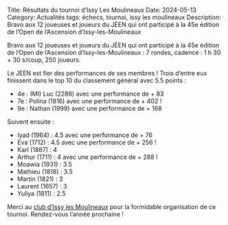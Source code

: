Title: Résultats du tournoi d’Issy Les Moulineaux
Date: 2024-05-13
Category: Actualités
tags: échecs, tournoi, issy les moulineaux
Description: Bravo aux 12 joueuses et joueurs du JÉEN qui ont participé à la 45e édition de l’Open de l’Ascension d’Issy-les-Moulineaux


Bravo aux 12 joueuses et joueurs du JÉEN qui ont participé à la 45e édition de l’Open de l’Ascension d’Issy-les-Moulineaux : 7 rondes, cadence : 1 h 30 + 30 s/coup, 250 joueurs.

Le JEEN est fier des performances de ses membres ! Trois d’entre eux finissent dans le top 10 du classement général avec 5.5 points : 

  - 4e : (MI) Luc (2286) avec une performance de + 83
  - 7e : Polina (1816) avec une performance de + 402 !
  - 9e : Nathan (1999) avec une performance de + 168

Suivent ensuite :

  - Iyad (1964) : 4.5 avec une performance de + 76
  - Eva (1712) : 4.5 avec une performance de + 256 !
  - Karl (1887) : 4
  - Arthur (1711) : 4 avec une performance de + 288 !
  - Moawia (1931) : 3.5 
  - Mathieu (1818) : 3.5
  - Martin (1821) : 3
  - Laurent (1657) : 3
  - Yuliya (1811) : 2.5 

Merci au [club d’Issy les Moulineaux](https://echecs-issy.assoconnect.com/page/2289493-accueil) pour la formidable organisation de ce tournoi. Rendez-vous l’année prochaine !
